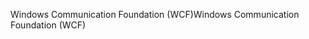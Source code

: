 <span data-ttu-id="e7b5c-101">Windows Communication Foundation (WCF)</span><span class="sxs-lookup"><span data-stu-id="e7b5c-101">Windows Communication Foundation (WCF)</span></span>